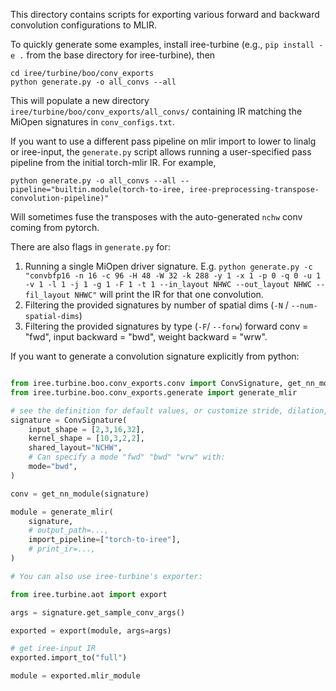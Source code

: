 This directory contains scripts for exporting various forward and backward convolution configurations to MLIR.

To quickly generate some examples, install iree-turbine (e.g., `pip install -e .` from the base directory for iree-turbine), then

```
cd iree/turbine/boo/conv_exports
python generate.py -o all_convs --all
```

This will populate a new directory `iree/turbine/boo/conv_exports/all_convs/` containing IR matching the MiOpen signatures in `conv_configs.txt`.

If you want to use a different pass pipeline on mlir import to lower to linalg or iree-input, the `generate.py` script allows running a user-specified pass pipeline from the initial torch-mlir IR. For example,

```
python generate.py -o all_convs --all --pipeline="builtin.module(torch-to-iree, iree-preprocessing-transpose-convolution-pipeline)"
```

Will sometimes fuse the transposes with the auto-generated `nchw` conv coming from pytorch.

There are also flags in `generate.py` for:

1. Running a single MiOpen driver signature. E.g.  `python generate.py -c "convbfp16 -n 16 -c 96 -H 48 -W 32 -k 288 -y 1 -x 1 -p 0 -q 0 -u 1 -v 1 -l 1 -j 1 -g 1 -F 1 -t 1 --in_layout NHWC --out_layout NHWC --fil_layout NHWC"` will print the IR for that one convolution.
2. Filtering the provided signatures by number of spatial dims (`-N` / `--num-spatial-dims`)
3. Filtering the provided signatures by type (`-F`/ `--forw`) forward conv = "fwd", input backward = "bwd", weight backward = "wrw".

If you want to generate a convolution signature explicitly from python:

```python

from iree.turbine.boo.conv_exports.conv import ConvSignature, get_nn_module
from iree.turbine.boo.conv_exports.generate import generate_mlir

# see the definition for default values, or customize stride, dilation, padding, groups, etc.
signature = ConvSignature(
    input_shape = [2,3,16,32],
    kernel_shape = [10,3,2,2],
    shared_layout="NCHW",
    # Can specify a mode "fwd" "bwd" "wrw" with:
    mode="bwd",
)

conv = get_nn_module(signature)

module = generate_mlir(
    signature,
    # output_path=...,
    import_pipeline=["torch-to-iree"],
    # print_ir=...,
)

# You can also use iree-turbine's exporter:

from iree.turbine.aot import export

args = signature.get_sample_conv_args()

exported = export(module, args=args)

# get iree-input IR
exported.import_to("full")

module = exported.mlir_module
